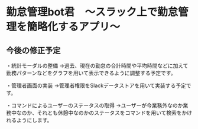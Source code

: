 # 勤怠管理bot君　〜スラック上で勤怠管理を簡略化するアプリ〜

## 今後の修正予定
・統計モーダルの整備
→過去、現在の勤怠の合計時間や平均時間などに加えて勤務パターンなどをグラフを用いて表示できるように調整する予定です。

・管理者画面の実装
→管理者権限をSlackデータストアを用いて実装する予定です。

・コマンドによるユーザーのステータスの取得
→ユーザーが今業務外なのか業務中なのか、それとも休憩中なのかのステータスをコマンドを用いて検索をかけれるようにします。

